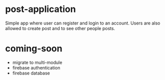 # post-application

Simple app where user can register and login to an account.
Users are also allowed to create post and to see other people posts.

# coming-soon
- migrate to multi-module
- firebase authentication
- firebase database

